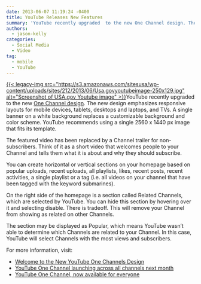 ```yaml
---
date: 2013-06-07 11:19:24 -0400
title: YouTube Releases New Features
summary: 'YouTube recently upgraded  to the new One Channel design. The new design emphasizes responsive layouts for mobile devices, tablets, desktops and laptops, and TVs. A single banner on a white background replaces a customizable background and color scheme. YouTube recommends using a single 2560 x 1440 px image that fits'
authors:
  - jason-kelly
categories:
  - Social Media
  - Video
tag:
  - mobile
  - YouTube
---
```


[{{< legacy-img src="https://s3.amazonaws.com/sitesusa/wp-content/uploads/sites/212/2013/06/Usa.govyoutubeimage-250x129.jpg" alt="Screenshot of USA.gov Youtube image" >}}](https://s3.amazonaws.com/sitesusa/wp-content/uploads/sites/212/2013/06/Usa.govyoutubeimage.jpg)YouTube recently upgraded  to the new [One Channel design](http://www.youtube.com/onechannel). The new design emphasizes responsive layouts for mobile devices, tablets, desktops and laptops, and TVs. A single banner on a white background replaces a customizable background and color scheme. YouTube recommends using a single 2560 x 1440 px image that fits its template.

The featured video has been replaced by a Channel trailer for non-subscribers. Think of it as a short video that welcomes people to your Channel and tells them what it is about and why they should subscribe.

You can create horizontal or vertical sections on your homepage based on popular uploads, recent uploads, all playlists, likes, recent posts, recent activities, a single playlist or a tag (i.e. all videos on your channel that have been tagged with the keyword submarines).

On the right side of the homepage is a section called Related Channels, which are selected by YouTube. You can hide this section by hovering over it and selecting disable. There is tradeoff. This will remove your Channel from showing as related on other Channels.

The section may be displayed as Popular, which means YouTube wasn’t able to determine which Channels are related to your Channel. In this case, YouTube will select Channels with the most views and subscribers.

For more information, visit:

  * <a href="http://support.google.com/youtube/bin/answer.py?hl=en&answer=2976276&topic=2976171&ctx=topic" target="_blank">Welcome to the New YouTube One Channels Design </a>
  * <a href="http://youtubecreator.blogspot.com/2013/05/youtube-one-channel-launching-across.html" target="_blank">YouTube One Channel launching across all channels next month</a>
  * <a href="http://youtubecreator.blogspot.com/2013/03/youtube-one-channel-now-available-for.html" target="_blank">YouTube One Channel, now available for everyone</a>